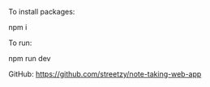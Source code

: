 To install packages:

npm i

To run:

npm run dev

GitHub:
https://github.com/streetzy/note-taking-web-app
